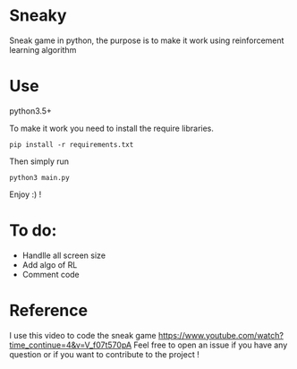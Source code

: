 # Sneaky
Sneak game in python, the purpose is to make it work using reinforcement learning algorithm


# Use
python3.5+

To make it work you need to install the require libraries.

```
pip install -r requirements.txt
```

Then simply run 

```
python3 main.py

```


Enjoy :) !

# To do:

 *  Handlle all screen size
 *  Add algo of RL
 *  Comment code
 
# Reference
I use this video to code the sneak game 
https://www.youtube.com/watch?time_continue=4&v=V_f07t570pA
Feel free to open an issue if you have any question or if you want to contribute to the project !
